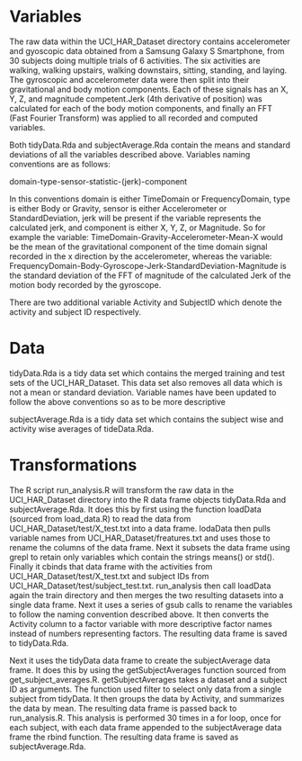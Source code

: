 # Variables

The raw data within the UCI_HAR_Dataset directory contains accelerometer and gyoscopic data obtained from a Samsung Galaxy S Smartphone, from 30 subjects doing multiple trials of 6 activities. The six activities are walking, walking upstairs, walking downstairs, sitting, standing, and laying. The gyroscopic and accelerometer data were then split into their gravitational and body motion components. Each of these signals has an X, Y, Z, and magnitude competent.Jerk (4th derivative of position) was calculated for each of the body motion components, and finally an FFT (Fast Fourier Transform) was applied to all recorded and computed variables. 

Both tidyData.Rda and subjectAverage.Rda contain the means and standard deviations of all the variables described above. Variables naming conventions are as follows:

domain-type-sensor-statistic-(jerk)-component

In this conventions domain is either TimeDomain or FrequencyDomain, type is either Body or Gravity, sensor is either Accelerometer or StandardDeviation, jerk will be present if the variable represents the calculated jerk, and component is either X, Y, Z, or Magnitude. So for example the variable: TimeDomain-Gravity-Accelerometer-Mean-X would be the mean of the gravitational component of the time domain signal recorded in the x direction by the accelerometer, whereas the variable: FrequencyDomain-Body-Gyroscope-Jerk-StandardDeviation-Magnitude is the standard deviation of the FFT of magnitude of the calculated Jerk of the motion body recorded by the gyroscope.

There are two additional variable Activity and SubjectID which denote the activity and subject ID respectively.

# Data

tidyData.Rda is a tidy data set which contains the merged training and test sets of the UCI_HAR_Dataset. This data set also removes all data which is not a mean or standard deviation. Variable names have been updated to follow the above conventions so as to be more descriptive

subjectAverage.Rda is a tidy data set which contains the subject wise and activity wise averages of tideData.Rda.

# Transformations

The R script run_analysis.R will transform the raw data in the UCI_HAR_Dataset directory into the R data frame objects tidyData.Rda and subjectAverage.Rda. It does this by first using the function loadData (sourced from load_data.R) to read the data from UCI_HAR_Dataset/test/X_test.txt into a data frame. lodaData then pulls variable names from UCI_HAR_Dataset/freatures.txt and uses those to rename the columns of the data frame. Next it subsets the data frame using grepl to retain only variables which contain the strings means() or std(). Finally it cbinds that data frame with the activities from UCI_HAR_Dataset/test/X_test.txt and subject IDs from UCI_HAR_Dataset/test/subject_test.txt. run_analysis then call loadData again the train directory and then merges the two resulting datasets into a single data frame. Next it uses a series of gsub calls to rename the variables to follow the naming convention described above. It then converts the Activity column to a factor variable with more descriptive factor names instead of numbers representing factors. The resulting data frame is saved to tidyData.Rda.

Next it uses the tidyData data frame to create the subjectAverage data frame. It does this by using the getSubjectAverages function sourced from get_subject_averages.R. getSubjectAverages takes a dataset and a subject ID as arguments. The function used filter to select only data from a single subject from tidyData. It then groups the data by Activity, and summarizes the data by mean. The resulting data frame is passed back to run_analysis.R. This analysis is performed 30 times in a for loop, once for each subject, with each data frame appended to the subjectAverage data frame the rbind function. The resulting data frame is saved as subjectAverage.Rda.


